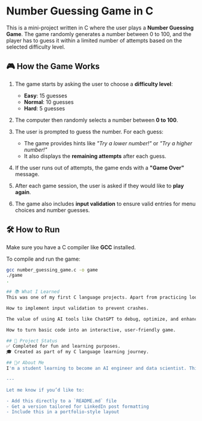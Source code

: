 # Number Guessing Game in C

This is a mini-project written in C where the user plays a **Number Guessing Game**. The game randomly generates a number between 0 to 100, and the player has to guess it within a limited number of attempts based on the selected difficulty level.

## 🎮 How the Game Works

1. The game starts by asking the user to choose a **difficulty level**:
   - **Easy**: 15 guesses
   - **Normal**: 10 guesses
   - **Hard**: 5 guesses

2. The computer then randomly selects a number between **0 to 100**.

3. The user is prompted to guess the number. For each guess:
   - The game provides hints like *"Try a lower number!"* or *"Try a higher number!"*
   - It also displays the **remaining attempts** after each guess.

4. If the user runs out of attempts, the game ends with a **"Game Over"** message.

5. After each game session, the user is asked if they would like to **play again**.

6. The game also includes **input validation** to ensure valid entries for menu choices and number guesses.

## 🛠️ How to Run

Make sure you have a C compiler like **GCC** installed.

To compile and run the game:

```bash
gcc number_guessing_game.c -o game
./game
.

## 📚 What I Learned
This was one of my first C language projects. Apart from practicing loops, conditionals, functions, and random number generation in C, I also learned:

How to implement input validation to prevent crashes.

The value of using AI tools like ChatGPT to debug, optimize, and enhance project features.

How to turn basic code into an interactive, user-friendly game.

## 🚀 Project Status
✅ Completed for fun and learning purposes.
🎓 Created as part of my C language learning journey.

## 🙋‍♂️ About Me
I'm a student learning to become an AI engineer and data scientist. This project is a small step in my journey — feel free to check out my profile or connect with me on LinkedIn

---

Let me know if you’d like to:

- Add this directly to a `README.md` file
- Get a version tailored for LinkedIn post formatting
- Include this in a portfolio-style layout
